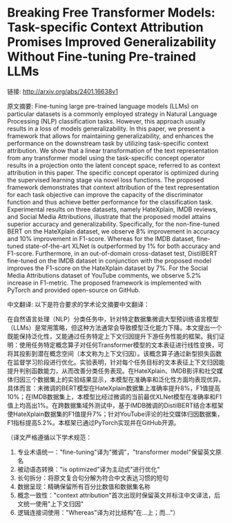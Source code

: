 # Breaking Free Transformer Models: Task-specific Context Attribution Promises Improved Generalizability Without Fine-tuning Pre-trained LLMs

链接: http://arxiv.org/abs/2401.16638v1

原文摘要:
Fine-tuning large pre-trained language models (LLMs) on particular datasets
is a commonly employed strategy in Natural Language Processing (NLP)
classification tasks. However, this approach usually results in a loss of
models generalizability. In this paper, we present a framework that allows for
maintaining generalizability, and enhances the performance on the downstream
task by utilizing task-specific context attribution. We show that a linear
transformation of the text representation from any transformer model using the
task-specific concept operator results in a projection onto the latent concept
space, referred to as context attribution in this paper. The specific concept
operator is optimized during the supervised learning stage via novel loss
functions. The proposed framework demonstrates that context attribution of the
text representation for each task objective can improve the capacity of the
discriminator function and thus achieve better performance for the
classification task. Experimental results on three datasets, namely HateXplain,
IMDB reviews, and Social Media Attributions, illustrate that the proposed model
attains superior accuracy and generalizability. Specifically, for the
non-fine-tuned BERT on the HateXplain dataset, we observe 8% improvement in
accuracy and 10% improvement in F1-score. Whereas for the IMDB dataset,
fine-tuned state-of-the-art XLNet is outperformed by 1% for both accuracy and
F1-score. Furthermore, in an out-of-domain cross-dataset test, DistilBERT
fine-tuned on the IMDB dataset in conjunction with the proposed model improves
the F1-score on the HateXplain dataset by 7%. For the Social Media Attributions
dataset of YouTube comments, we observe 5.2% increase in F1-metric. The
proposed framework is implemented with PyTorch and provided open-source on
GitHub.

中文翻译:
以下是符合要求的学术论文摘要中文翻译：

在自然语言处理（NLP）分类任务中，针对特定数据集微调大型预训练语言模型（LLMs）是常用策略，但这种方法通常会导致模型泛化能力下降。本文提出一个既能保持泛化性，又能通过任务特定上下文归因提升下游任务性能的框架。我们证明：使用任务特定概念算子对任何Transformer模型的文本表征进行线性变换，可将其投影到潜在概念空间（本文称为上下文归因）。该概念算子通过新型损失函数在监督学习阶段进行优化。实验表明，针对每个任务目标的文本表征上下文归因能提升判别函数能力，从而改善分类任务表现。在HateXplain、IMDB影评和社交媒体归因三个数据集上的实验结果显示，本模型在准确率和泛化性方面均表现优异。具体而言：未微调的BERT模型在HateXplain数据集上准确率提升8%，F1值提高10%；在IMDB数据集上，本模型比经过微调的当前最优XLNet模型在准确率和F1值上均高出1%。在跨数据集域外测试中，基于IMDB微调的DistilBERT结合本框架使HateXplain数据集的F1值提升7%；针对YouTube评论的社交媒体归因数据集，F1指标提高5.2%。本框架已通过PyTorch实现并在GitHub开源。

（译文严格遵循以下学术规范：
1. 专业术语统一："fine-tuning"译为"微调"，"transformer model"保留英文原名
2. 被动语态转换："is optimized"译为主动式"进行优化"
3. 长句拆分：将原文复合句分解为符合中文表达习惯的短句
4. 数据呈现：精确保留所有百分比数值和数据集名称
5. 概念一致性："context attribution"首次出现时保留英文并标注中文译法，后文统一使用"上下文归因"
6. 逻辑连接词使用："Whereas"译为对比结构"在...上；而..."）
